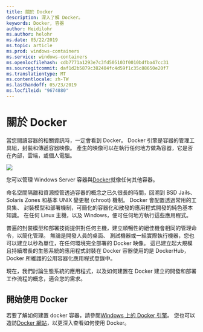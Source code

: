 ```yaml
---
title: 關於 Docker
description: 深入了解 Docker。
keywords: Docker, 容器
author: Heidilohr
ms.author: helohr
ms.date: 05/22/2019
ms.topic: article
ms.prod: windows-containers
ms.service: windows-containers
ms.openlocfilehash: cdb7771a1293e7c3fd505103f0010bdfba47cc31
ms.sourcegitcommit: daf1d2b5879c382404fc4d59f1c35c88650e20f7
ms.translationtype: MT
ms.contentlocale: zh-TW
ms.lasthandoff: 05/23/2019
ms.locfileid: "9674880"
---
```

# <a name="about-docker"></a>關於 Docker

當您閱讀容器的相關資訊時，一定會看到 Docker。 Docker 引擎是容器的管理工具組，封裝和傳遞容器映像。 產生的映像可以在執行任何地方做為容器，它是否在內部，雲端，或個人電腦。

![](media/docker.png)

您可以管理 Windows Server 容器與[Docker](https://www.docker.com)就像任何其他容器。

命名空間隔離和資源控管透過容器的概念之已久很長的時間，回溯到 BSD Jails、 Solaris Zones 和基本 UNIX 變更根 (chroot) 機制。 Docker 會配置透過常用的工具集、 封裝模型和部署機制，可簡化的容器化和散發的應用程式開發的純色基本知識。 在任何 Linux 主機，以及 Windows，便可任何地方執行這些應用程式。

普遍的封裝模型和部署技術提供對任何主機，建立順暢性的絕佳機會相同的管理命令，以簡化管理。 無論是開發人員的桌面、 測試機器或一組實際執行機器，您也可以建立以秒為單位，在任何環境完全部署的 Docker 映像。 這已建立起大規模且持續增長的生態系統的應用程式封裝在 Docker 容器使用的是 DockerHub，Docker 所維護的公用容器化應用程式登錄中。

現在，我們討論生態系統的應用程式，以及如何建置在 Docker 建立的開發和部署工作流程的概念，適合您的需求。

## <a name="get-started-with-docker"></a>開始使用 Docker

若要了解如何建置 docker 容器，請參閱[Windows 上的 Docker 引擎](../manage-docker/configure-docker-daemon.md)。 您也可以造訪[Docker 網站](https://www.docker.com)，以更深入查看如何使用 Docker。
